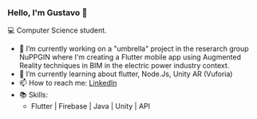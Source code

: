 ### Hello, I'm Gustavo 👋

💻 Computer Science student.

* 🔭 I’m currently working on a "umbrella" project in the reserarch group NuPPGIN where I'm creating a Flutter mobile app using Augmented Reality techniques in BIM in the electric power industry context.
* 🌱 I’m currently learning about flutter, Node.Js, Unity AR (Vuforia)
* 📫 How to reach me: [LinkedIn](https://www.linkedin.com/in/gustavo-neri-542a82150/)
* 📚 Skills: 
  * Flutter | Firebase | Java | Unity | API

<!--
**GustavoNeri02/GustavoNeri02** is a ✨ _special_ ✨ repository because its `README.md` (this file) appears on your GitHub profile.

Here are some ideas to get you started:

- 🔭 I’m currently working on ...
- 🌱 I’m currently learning ...
- 👯 I’m looking to collaborate on ...
- 🤔 I’m looking for help with ...
- 💬 Ask me about ...
- 📫 How to reach me: ...
- 😄 Pronouns: ...
- ⚡ Fun fact: ...
-->
